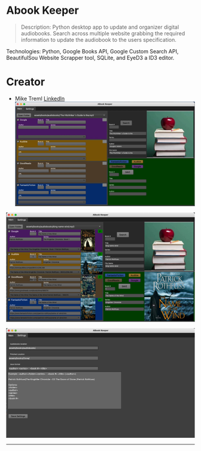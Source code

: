 # Abook Keeper
> Description: Python desktop app to update and organizer digital audiobooks. Search across multiple website grabbing the required
> information to update the audiobook to the users specification. 
> 
Technologies: Python, Google Books API, Google Custom Search API, BeautifulSou Website Scrapper tool, SQLite, and EyeD3 a ID3 editor. 


# <a name="creator"></a>Creator
* Mike Treml  <a href="https://linkedin.com/in/miketreml" rel="nofollow" alt="LinkedIn" >LinkedIn</a>
![](./assets/GitHub/Abook1.jpg)

![](./assets/GitHub/Abook2.png)

![](./assets/GitHub/settings.png)
<hr>






